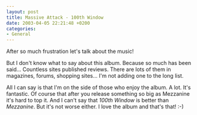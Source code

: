 ```yaml
---
layout: post
title: Massive Attack - 100th Window
date: 2003-04-05 22:21:48 +0200
categories:
- General
---
```

After so much frustration let's talk about the music!

But I don't know what to say about this album. Because so much has been said... Countless sites published reviews. There are lots of them in magazines, forums, shopping sites... I'm not adding one to the long list.

All I can say is that I'm on the side of those who enjoy the album. A lot. It's fantastic. Of course that after you release something so big as Mezzanine it's hard to top it. And I can't say that <i>100th Window</i> is better than <i>Mezzanine</i>. But it's not worse either. I love the album and that's that! :-)

